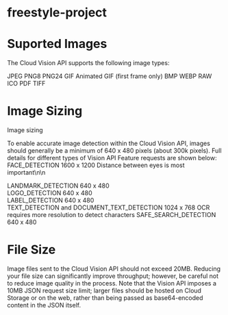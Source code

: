 # freestyle-project

# Suported Images
The Cloud Vision API supports the following image types:

JPEG
PNG8
PNG24
GIF
Animated GIF (first frame only)
BMP
WEBP
RAW
ICO
PDF
TIFF

# Image Sizing
Image sizing

To enable accurate image detection within the Cloud Vision API, images should generally be a minimum of 640 x 480 pixels (about 300k pixels). Full details for different types of Vision API Feature requests are shown below:
FACE_DETECTION	1600 x 1200	Distance between eyes is most important\n\n

LANDMARK_DETECTION	640 x 480	
LOGO_DETECTION	640 x 480	
LABEL_DETECTION	640 x 480	
TEXT_DETECTION and DOCUMENT_TEXT_DETECTION	1024 x 768	OCR requires more resolution to detect characters
SAFE_SEARCH_DETECTION	640 x 480

# File Size
Image files sent to the Cloud Vision API should not exceed 20MB. Reducing your file size can significantly improve throughput; however, be careful not to reduce image quality in the process. Note that the Vision API imposes a 10MB JSON request size limit; larger files should be hosted on Cloud Storage or on the web, rather than being passed as base64-encoded content in the JSON itself.